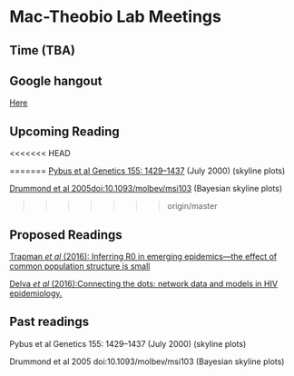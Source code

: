 # Mac-Theobio Lab Meetings

## Time (TBA)

## Google hangout
[Here](http://tinyurl.com/theobio-lab-meeting)

## Upcoming Reading

<<<<<<< HEAD

=======
[Pybus et al Genetics 155: 1429–1437](http://www.genetics.org/content/155/3/1429.short)
(July 2000)  (skyline plots)

[Drummond et al 2005doi:10.1093/molbev/msi103](http://mbe.oxfordjournals.org/content/22/5/1185.short)
(Bayesian skyline plots)
>>>>>>> origin/master


## Proposed Readings

[Trapman *et al* (2016): Inferring R0 in emerging epidemics—the effect of common population structure is small](http://rsif.royalsocietypublishing.org/content/13/121/20160288)


[Delva *et al* (2016):Connecting the dots: network data and models in HIV epidemiology.](http://www.ncbi.nlm.nih.gov/pubmed/27314176)



## Past readings

Pybus et al Genetics 155: 1429–1437 (July 2000)  (skyline plots)

Drummond et al 2005 doi:10.1093/molbev/msi103    (Bayesian skyline plots)
